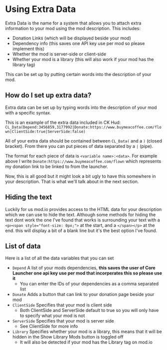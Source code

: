 # Using Extra Data

Extra Data is the name for a system that allows you to attach extra information to your mod using the mod description. This includes:
- Donation Links (which will be displayed beside your mod)
- Dependency info (this saves one API key use per mod so please implement this)
- Whether the mod is server-side or client-side
- Whether your mod is a library (this will also work if your mod has the library tag)

This can be set up by putting certain words into the description of your mod.

## How do I set up extra data?

Extra data can be set up by typing words into the description of your mod with a specific syntax.

This is an example of the extra data included in CK Hud:
`CL_Data(Depend:3456859,3177992|Donate:https://www.buymeacoffee.com/flown|ClientSide:true|ServerSide:false)`

All of your extra data should be contained between `CL_Data(` and a `)` (closed bracket). From there you can put pieces of data separated by a `|` (pipe).

The format for each piece of data is `<variable name>:<data>`. For example above I write `Donate:https://www.buymeacoffee.com/flown` which represents my donation link to be linked to from the launcher.

Now, this is all good but it might look a bit ugly to have this somewhere in your description. That is what we'll talk about in the next section.

## Hiding the text
Luckily for us mod.io provides access to the HTML data for your description which we can use to hide the text. Although some methods for hiding the text dont work the one I've found that works is surrounding your text with a `<p><span style="font-size: 0px;">` at the start, and a `</span></p>` at the end. this will display a bit of a blank line but it's the best option I've found.

## List of data
Here is a list of all the data variables that you can set

- `Depend` A list of your mods dependencies, **this saves the user of Core Launcher one api key use per mod that incorperates this so please use it**
  - You can enter the IDs of your dependencies as a comma separated list
- `Donate` Adds a button that can link to your donation page beside your mod
- `ClientSide` Specifies that your mod is client side
  - Both ClientSide and ServerSide default to true so you will only have to specify what your mod is not
- `ServerSide` Specifies that your mod is server side
  - See ClientSide for more info
- `Library` Specifies whether your mod is a library, this means that it will be hidden in the Show Library Mods button is toggled off
  - It will also be detected if your mod has the Library tag on mod.io
